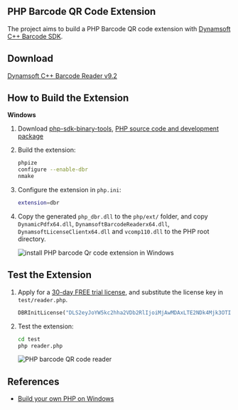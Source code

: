 ## PHP Barcode QR Code Extension
The project aims to build a PHP Barcode QR code extension with [Dynamsoft C++ Barcode SDK](https://www.dynamsoft.com/barcode-reader/sdk-desktop-server/).

## Download
[Dynamsoft C++ Barcode Reader v9.2](https://www.dynamsoft.com/barcode-reader/downloads)

## How to Build the Extension

**Windows**
1. Download [php-sdk-binary-tools](https://github.com/php/php-sdk-binary-tools), [PHP source code and development package](https://windows.php.net/download)
2. Build the extension:

    ```bash
    phpize
    configure --enable-dbr
    nmake
    ```
3. Configure the extension in `php.ini`:

    ```bash
    extension=dbr
    ```
4. Copy the generated `php_dbr.dll` to the `php/ext/` folder, and copy `DynamicPdfx64.dll`, `DynamsoftBarcodeReaderx64.dll`, `DynamsoftLicenseClientx64.dll` and `vcomp110.dll` to the PHP root directory.

    ![install PHP barcode Qr code extension in Windows](https://www.dynamsoft.com/codepool/img/2022/08/php-install-barcode-extension.png)


## Test the Extension
1. Apply for a [30-day FREE trial license](https://www.dynamsoft.com/customer/license/trialLicense/?product=dbr), and substitute the license key in `test/reader.php`.

    ```php
    DBRInitLicense("DLS2eyJoYW5kc2hha2VDb2RlIjoiMjAwMDAxLTE2NDk4Mjk3OTI2MzUiLCJvcmdhbml6YXRpb25JRCI6IjIwMDAwMSIsInNlc3Npb25QYXNzd29yZCI6IndTcGR6Vm05WDJrcEQ5YUoifQ==");
    ```
 
2. Test the extension:

    ```bash
    cd test
    php reader.php
    ```

    ![PHP barcode QR code reader](https://www.dynamsoft.com/codepool/img/2022/08/php-barcode-qrcode-reader.png)

## References
- [Build your own PHP on Windows](https://wiki.php.net/internals/windows/stepbystepbuild_sdk_2)